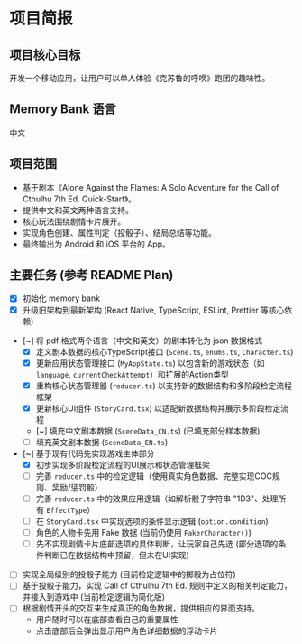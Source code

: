 # 项目简报

## 项目核心目标

开发一个移动应用，让用户可以单人体验《克苏鲁的呼唤》跑团的趣味性。

## Memory Bank 语言

中文

## 项目范围

- 基于剧本《Alone Against the Flames: A Solo Adventure for the Call of Cthulhu 7th Ed. Quick-Start》。
- 提供中文和英文两种语言支持。
- 核心玩法围绕剧情卡片展开。
- 实现角色创建、属性判定（投骰子）、结局总结等功能。
- 最终输出为 Android 和 iOS 平台的 App。

## 主要任务 (参考 README Plan)

- [x] 初始化 memory bank
- [x] 升级旧架构到最新架构 (React Native, TypeScript, ESLint, Prettier 等核心依赖)
- [~] 将 pdf 格式两个语言（中文和英文）的剧本转化为 json 数据格式
  - [x] 定义剧本数据的核心TypeScript接口 (`Scene.ts`, `enums.ts`, `Character.ts`)
  - [x] 更新应用状态管理接口 (`MyAppState.ts`) 以包含新的游戏状态（如 `language`, `currentCheckAttempt`）和扩展的Action类型
  - [x] 重构核心状态管理器 (`reducer.ts`) 以支持新的数据结构和多阶段检定流程框架
  - [x] 更新核心UI组件 (`StoryCard.tsx`) 以适配新数据结构并展示多阶段检定流程
  - [~] 填充中文剧本数据 (`SceneData_CN.ts`) (已填充部分样本数据)
  - [ ] 填充英文剧本数据 (`SceneData_EN.ts`)
- [~] 基于现有代码先实现游戏主体部分
  - [x] 初步实现多阶段检定流程的UI展示和状态管理框架
  - [ ] 完善 `reducer.ts` 中的检定逻辑（使用真实角色数据、完整实现COC规则、奖励/惩罚骰）
  - [ ] 完善 `reducer.ts` 中的效果应用逻辑（如解析骰子字符串 "1D3"、处理所有 `EffectType`）
  - [ ] 在 `StoryCard.tsx` 中实现选项的条件显示逻辑 (`option.condition`)
  - [ ] 角色的人物卡先用 Fake 数据 (当前仍使用 `FakerCharacter()`)
  - [ ] 先不实现剧情卡片底部选项的具体判断，让玩家自己先选 (部分选项的条件判断已在数据结构中预留，但未在UI实现)
- [ ] 实现全局级别的投骰子能力 (目前检定逻辑中的掷骰为占位符)
- [ ] 基于投骰子能力，实现 Call of Cthulhu 7th Ed. 规则中定义的相关判定能力，并接入到游戏中 (当前检定逻辑为简化版)
- [ ] 根据剧情开头的交互来生成真正的角色数据，提供相应的界面支持。
  - 用户随时可以在底部查看自己的重要属性
  - 点击底部后会弹出显示用户角色详细数据的浮动卡片
